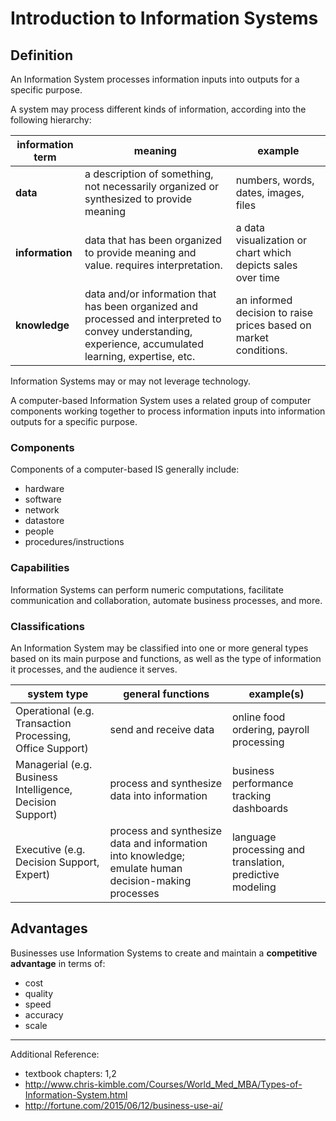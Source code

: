 # Introduction to Information Systems

## Definition

An Information System processes information inputs into outputs for a specific purpose.

A system may process different kinds of information, according into the following hierarchy:

information term | meaning | example
--- | --- | ---
**data** | a description of something, not necessarily organized or synthesized to provide meaning | numbers, words, dates, images, files
**information** | data that has been organized to provide meaning and value. requires interpretation. | a data visualization or chart which depicts sales over time
**knowledge** | data and/or information that has been organized and processed and interpreted to convey understanding, experience, accumulated learning, expertise, etc. | an informed decision to raise prices based on market conditions.

Information Systems may or may not leverage technology.

A computer-based Information System uses a related group of computer components
 working together to process information inputs into information outputs
 for a specific purpose.

### Components

Components of a computer-based IS generally include:

 + hardware
 + software
 + network
 + datastore
 + people
 + procedures/instructions

### Capabilities

Information Systems can perform numeric computations,
 facilitate communication and collaboration,
 automate business processes, and more.

### Classifications

An Information System may be classified into one or more general types
 based on its main purpose and functions,
 as well as the type of information it processes,
 and the audience it serves.

system type | general functions | example(s)
--- | --- | ---
Operational (e.g. Transaction Processing, Office Support) | send and receive data | online food ordering, payroll processing
Managerial (e.g. Business Intelligence, Decision Support) | process and synthesize data into information | business performance tracking dashboards
Executive (e.g. Decision Support, Expert) | process and synthesize data and information into knowledge; emulate human decision-making processes | language processing and translation, predictive modeling

## Advantages

Businesses use Information Systems to create and maintain a **competitive advantage**
 in terms of:

 + cost
 + quality
 + speed
 + accuracy
 + scale

<hr>

Additional Reference:

 + textbook chapters: 1,2
 + http://www.chris-kimble.com/Courses/World_Med_MBA/Types-of-Information-System.html
 + http://fortune.com/2015/06/12/business-use-ai/
